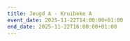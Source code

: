 ```yaml
---
title: Jeugd A - Kruibeke A
event_date: 2025-11-22T14:00:00+01:00
end_date: 2025-11-22T16:00:00+01:00
---
```

